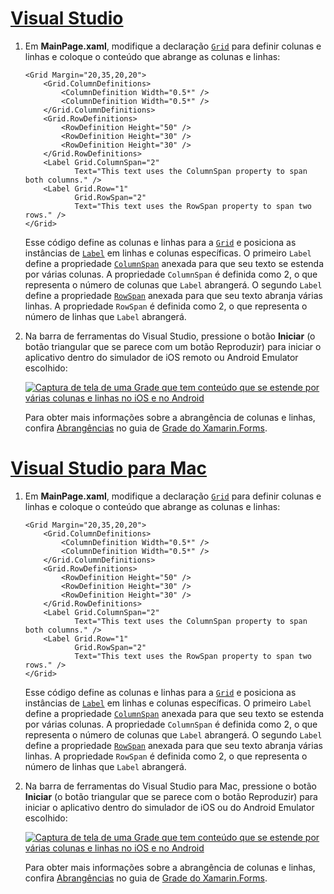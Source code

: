 # <a name="visual-studiotabvswin"></a>[Visual Studio](#tab/vswin)

1. Em **MainPage.xaml**, modifique a declaração [`Grid`](xref:Xamarin.Forms.Grid) para definir colunas e linhas e coloque o conteúdo que abrange as colunas e linhas:

    ```xaml
    <Grid Margin="20,35,20,20">
        <Grid.ColumnDefinitions>
            <ColumnDefinition Width="0.5*" />
            <ColumnDefinition Width="0.5*" />
        </Grid.ColumnDefinitions>
        <Grid.RowDefinitions>
            <RowDefinition Height="50" />
            <RowDefinition Height="30" />
            <RowDefinition Height="30" />
        </Grid.RowDefinitions>
        <Label Grid.ColumnSpan="2"
               Text="This text uses the ColumnSpan property to span both columns." />
        <Label Grid.Row="1"
               Grid.RowSpan="2"
               Text="This text uses the RowSpan property to span two rows." />
    </Grid>
    ```

    Esse código define as colunas e linhas para a [`Grid`](xref:Xamarin.Forms.Grid) e posiciona as instâncias de [`Label`](xref:Xamarin.Forms.Label) em linhas e colunas específicas. O primeiro `Label` define a propriedade [`ColumnSpan`](xref:Xamarin.Forms.Grid.ColumnSpanProperty) anexada para que seu texto se estenda por várias colunas. A propriedade `ColumnSpan` é definida como 2, o que representa o número de colunas que `Label` abrangerá. O segundo `Label` define a propriedade [`RowSpan`](xref:Xamarin.Forms.Grid.RowSpanProperty) anexada para que seu texto abranja várias linhas. A propriedade `RowSpan` é definida como 2, o que representa o número de linhas que `Label` abrangerá.

1. Na barra de ferramentas do Visual Studio, pressione o botão **Iniciar** (o botão triangular que se parece com um botão Reproduzir) para iniciar o aplicativo dentro do simulador de iOS remoto ou Android Emulator escolhido:

    [![Captura de tela de uma Grade que tem conteúdo que se estende por várias colunas e linhas no iOS e no Android](../images/span-columns-rows.png "Grade com conteúdo abrangendo colunas e linhas")](../images/span-columns-rows-large.png#lightbox "Grade com conteúdo abrangendo colunas e linhas")

    Para obter mais informações sobre a abrangência de colunas e linhas, confira [Abrangências](~/xamarin-forms/user-interface/layouts/grid.md#spans) no guia de [Grade do Xamarin.Forms](~/xamarin-forms/user-interface/layouts/grid.md).

# <a name="visual-studio-for-mactabvsmac"></a>[Visual Studio para Mac](#tab/vsmac)

1. Em **MainPage.xaml**, modifique a declaração [`Grid`](xref:Xamarin.Forms.Grid) para definir colunas e linhas e coloque o conteúdo que abrange as colunas e linhas:

    ```xaml
    <Grid Margin="20,35,20,20">
        <Grid.ColumnDefinitions>
            <ColumnDefinition Width="0.5*" />
            <ColumnDefinition Width="0.5*" />
        </Grid.ColumnDefinitions>
        <Grid.RowDefinitions>
            <RowDefinition Height="50" />
            <RowDefinition Height="30" />
            <RowDefinition Height="30" />
        </Grid.RowDefinitions>
        <Label Grid.ColumnSpan="2"
               Text="This text uses the ColumnSpan property to span both columns." />
        <Label Grid.Row="1"
               Grid.RowSpan="2"
               Text="This text uses the RowSpan property to span two rows." />
    </Grid>
    ```

    Esse código define as colunas e linhas para a [`Grid`](xref:Xamarin.Forms.Grid) e posiciona as instâncias de [`Label`](xref:Xamarin.Forms.Label) em linhas e colunas específicas. O primeiro `Label` define a propriedade [`ColumnSpan`](xref:Xamarin.Forms.Grid.ColumnSpanProperty) anexada para que seu texto se estenda por várias colunas. A propriedade `ColumnSpan` é definida como 2, o que representa o número de colunas que `Label` abrangerá. O segundo `Label` define a propriedade [`RowSpan`](xref:Xamarin.Forms.Grid.RowSpanProperty) anexada para que seu texto abranja várias linhas. A propriedade `RowSpan` é definida como 2, o que representa o número de linhas que `Label` abrangerá.

1. Na barra de ferramentas do Visual Studio para Mac, pressione o botão **Iniciar** (o botão triangular que se parece com o botão Reproduzir) para iniciar o aplicativo dentro do simulador de iOS ou do Android Emulator escolhido:

    [![Captura de tela de uma Grade que tem conteúdo que se estende por várias colunas e linhas no iOS e no Android](../images/span-columns-rows.png "Grade com conteúdo abrangendo colunas e linhas")](../images/span-columns-rows-large.png#lightbox "Grade com conteúdo abrangendo colunas e linhas")

    Para obter mais informações sobre a abrangência de colunas e linhas, confira [Abrangências](~/xamarin-forms/user-interface/layouts/grid.md#spans) no guia de [Grade do Xamarin.Forms](~/xamarin-forms/user-interface/layouts/grid.md).
